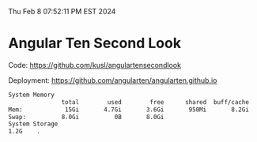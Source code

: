 Thu Feb  8 07:52:11 PM EST 2024

# Angular Ten Second Look

Code: https://github.com/kusl/angulartensecondlook

Deployment: https://github.com/angularten/angularten.github.io

```bash
System Memory
               total        used        free      shared  buff/cache   available
Mem:            15Gi       4.7Gi       3.6Gi       950Mi       8.2Gi        10Gi
Swap:          8.0Gi          0B       8.0Gi
System Storage
1.2G	.
```

